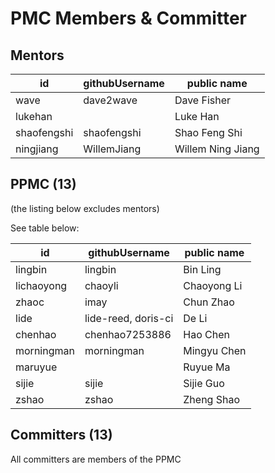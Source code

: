 # PMC Members & Committer

## Mentors

|id	|githubUsername	|public name	|
|--------|-----------|----------|
|wave	|dave2wave	|Dave Fisher	|
|lukehan	|	|Luke Han	
|shaofengshi	|shaofengshi|	Shao Feng Shi	|
|ningjiang	|WillemJiang	|Willem Ning Jiang|


## PPMC (13)
(the listing below excludes mentors)

See table below:

|id	|githubUsername	|public name	|
|--------|-----------|----------|
|lingbin|	lingbin	|Bin Ling	|
|lichaoyong	|chaoyli	|Chaoyong Li	|
|zhaoc	|imay	|Chun Zhao	|
|lide	|lide-reed, doris-ci	|De Li	|
|chenhao	|chenhao7253886	|Hao Chen	|
|morningman	|morningman	|Mingyu Chen|
|maruyue	||	Ruyue Ma	|
|sijie	|sijie	|Sijie Guo	|
|zshao	|zshao	|Zheng Shao|

## Committers (13)
All committers are members of the PPMC
